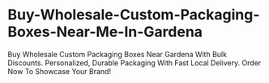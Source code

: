 # Buy-Wholesale-Custom-Packaging-Boxes-Near-Me-In-Gardena
Buy Wholesale Custom Packaging Boxes Near Gardena With Bulk Discounts. Personalized, Durable Packaging With Fast Local Delivery. Order Now To Showcase Your Brand!
